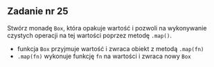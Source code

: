 <!-- _class: time20 -->

## Zadanie nr 25

Stwórz monadę `Box`, która opakuje wartość i pozwoli na wykonywanie czystych operacji na tej wartości poprzez metodę `.map()`.

- funkcja `Box` przyjmuje wartość i zwraca obiekt z metodą `.map(fn)`
- `.map(fn)` wykonuje funkcję `fn` na wartości i zwraca nowy `Box`